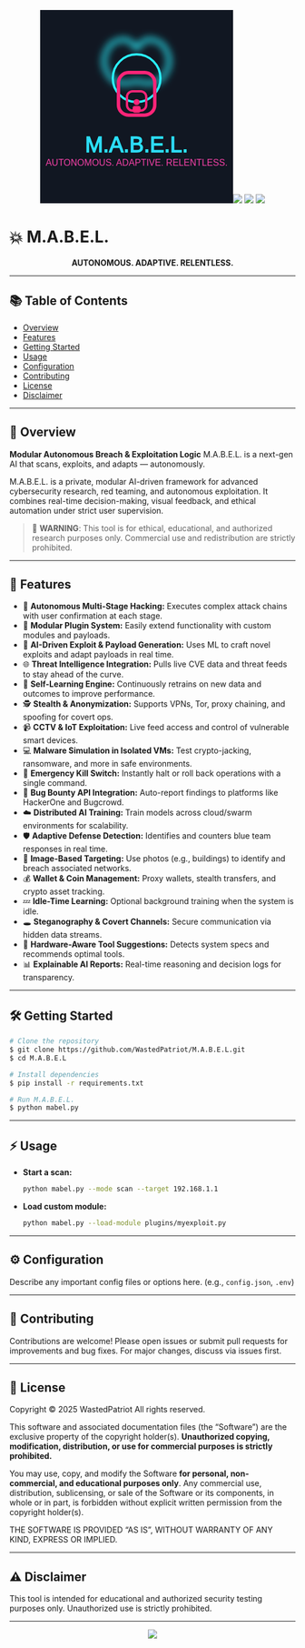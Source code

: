 <p align="center">
  <!-- ANIMATED NEON SVG LOGO FOR M.A.B.E.L. -->
  <svg width="340" height="340" viewBox="0 0 340 340" fill="none" xmlns="http://www.w3.org/2000/svg">
    <rect width="340" height="340" fill="#111722"/>
    <g>
      <path d="M170 70 Q185 40 215 60 Q240 90 215 120 Q200 135 170 125 Q140 135 125 120 Q100 90 125 60 Q155 40 170 70" fill="none" stroke="#29f0fe" stroke-width="7" filter="url(#glow)"/>
      <circle cx="170" cy="120" r="42" fill="none" stroke="#29f0fe" stroke-width="4" filter="url(#glow2)"/>
      <rect x="138" y="110" width="64" height="75" rx="18" fill="none" stroke="#ff2477" stroke-width="6"/>
      <rect x="153" y="143" width="34" height="34" rx="10" fill="none" stroke="#ff2477" stroke-width="4"/>
      <circle cx="170" cy="162" r="6" fill="#ff2477">
        <animate attributeName="r" values="5;9;5" dur="1.1s" repeatCount="indefinite"/>
      </circle>
      <rect x="163" y="169" width="14" height="12" rx="4" fill="#ff2477">
        <animate attributeName="y" values="169;165;169" dur="1.3s" repeatCount="indefinite"/>
      </rect>
    </g>
    <text x="50%" y="240" dominant-baseline="middle" text-anchor="middle" font-family="Arial Black, Arial, sans-serif" font-size="38" fill="#2bd3fe" stroke="#26f0ff" stroke-width="1.5" filter="url(#textglow)">
      <animate attributeName="fill" values="#2bd3fe;#f340a6;#2bd3fe" dur="2s" repeatCount="indefinite" />
      M.A.B.E.L.
    </text>
    <text x="50%" y="270" dominant-baseline="middle" text-anchor="middle" font-family="Arial Black, Arial, sans-serif" font-size="16" fill="#f340a6">
      AUTONOMOUS. ADAPTIVE. RELENTLESS.
    </text>
    <defs>
      <filter id="glow" x="-50%" y="-50%" width="200%" height="200%">
        <feGaussianBlur stdDeviation="7" result="coloredBlur"/>
        <feMerge>
          <feMergeNode in="c

<p align="center">
  <img src="https://img.shields.io/badge/license-Non--Commercial-red?style=for-the-badge" />
  <img src="https://img.shields.io/badge/status-Private-orange?style=for-the-badge" />
  <img src="https://img.shields.io/badge/AI-Powered-ff69b4?style=for-the-badge" />
</p>

# 💥 M.A.B.E.L.

<p align="center">
  <b>AUTONOMOUS. ADAPTIVE. RELENTLESS.</b>
</p>

---

## 📚 Table of Contents

* [Overview](#overview)
* [Features](#features)
* [Getting Started](#getting-started)
* [Usage](#usage)
* [Configuration](#configuration)
* [Contributing](#contributing)
* [License](#license)
* [Disclaimer](#disclaimer)

---

## 🧬 Overview

**Modular Autonomous Breach & Exploitation Logic**
M.A.B.E.L. is a next-gen AI that scans, exploits, and adapts — autonomously.

M.A.B.E.L. is a private, modular AI-driven framework for advanced cybersecurity research, red teaming, and autonomous exploitation. It combines real-time decision-making, visual feedback, and ethical automation under strict user supervision.

> 🚨 **WARNING**: This tool is for ethical, educational, and authorized research purposes only. Commercial use and redistribution are strictly prohibited.

---

## 🚀 Features

* 🧠 **Autonomous Multi-Stage Hacking:** Executes complex attack chains with user confirmation at each stage.
* 🧩 **Modular Plugin System:** Easily extend functionality with custom modules and payloads.
* 🤖 **AI-Driven Exploit & Payload Generation:** Uses ML to craft novel exploits and adapt payloads in real time.
* 🌐 **Threat Intelligence Integration:** Pulls live CVE data and threat feeds to stay ahead of the curve.
* 🧪 **Self-Learning Engine:** Continuously retrains on new data and outcomes to improve performance.
* 🕵️ **Stealth & Anonymization:** Supports VPNs, Tor, proxy chaining, and spoofing for covert ops.
* 📹 **CCTV & IoT Exploitation:** Live feed access and control of vulnerable smart devices.
* 💻 **Malware Simulation in Isolated VMs:** Test crypto-jacking, ransomware, and more in safe environments.
* 🛑 **Emergency Kill Switch:** Instantly halt or roll back operations with a single command.
* 🐞 **Bug Bounty API Integration:** Auto-report findings to platforms like HackerOne and Bugcrowd.
* ☁️ **Distributed AI Training:** Train models across cloud/swarm environments for scalability.
* 🛡️ **Adaptive Defense Detection:** Identifies and counters blue team responses in real time.
* 🏢 **Image-Based Targeting:** Use photos (e.g., buildings) to identify and breach associated networks.
* 💰 **Wallet & Coin Management:** Proxy wallets, stealth transfers, and crypto asset tracking.
* 💤 **Idle-Time Learning:** Optional background training when the system is idle.
* 🕳️ **Steganography & Covert Channels:** Secure communication via hidden data streams.
* 🧰 **Hardware-Aware Tool Suggestions:** Detects system specs and recommends optimal tools.
* 📊 **Explainable AI Reports:** Real-time reasoning and decision logs for transparency.

---

## 🛠️ Getting Started

```bash
# Clone the repository
$ git clone https://github.com/WastedPatriot/M.A.B.E.L.git
$ cd M.A.B.E.L

# Install dependencies
$ pip install -r requirements.txt

# Run M.A.B.E.L.
$ python mabel.py
```

---

## ⚡ Usage

* **Start a scan:**

  ```bash
  python mabel.py --mode scan --target 192.168.1.1
  ```
* **Load custom module:**

  ```bash
  python mabel.py --load-module plugins/myexploit.py
  ```

---

## ⚙️ Configuration

Describe any important config files or options here. (e.g., `config.json`, `.env`)

---

## 🤝 Contributing

Contributions are welcome! Please open issues or submit pull requests for improvements and bug fixes. For major changes, discuss via issues first.

---

## 📄 License

Copyright © 2025 WastedPatriot
All rights reserved.

This software and associated documentation files (the “Software”) are the exclusive property of the copyright holder(s).
**Unauthorized copying, modification, distribution, or use for commercial purposes is strictly prohibited.**

You may use, copy, and modify the Software **for personal, non-commercial, and educational purposes only**.
Any commercial use, distribution, sublicensing, or sale of the Software or its components, in whole or in part, is forbidden without explicit written permission from the copyright holder(s).

THE SOFTWARE IS PROVIDED “AS IS”, WITHOUT WARRANTY OF ANY KIND, EXPRESS OR IMPLIED.

---

## ⚠️ Disclaimer

This tool is intended for educational and authorized security testing purposes only. Unauthorized use is strictly prohibited.

---

<p align="center">
  <img src="https://img.shields.io/badge/readme%20generated%20with-readme.so-blue?style=flat-square" />
</p>


